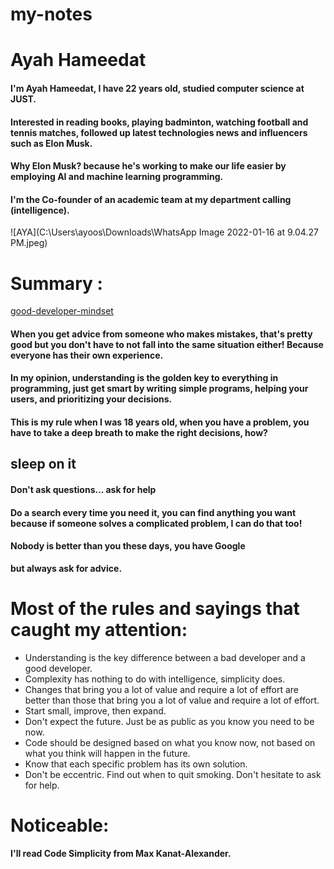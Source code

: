 # my-notes


# **Ayah Hameedat**  


#### I'm Ayah Hameedat, I have 22 years old,  studied computer science at JUST.
#### Interested in reading books, playing badminton, watching football and tennis matches, followed up latest technologies news and influencers such as **Elon Musk**.
#### Why **Elon Musk**? because he's working to make our life easier by employing AI and machine learning programming.

#### I'm the **Co-founder** of an academic team at my department calling (intelligence).  


![AYA](C:\Users\ayoos\Downloads\WhatsApp Image 2022-01-16 at 9.04.27 PM.jpeg)


# **Summary :**  
[good-developer-mindset](https://www.freecodecamp.org/news/learn-the-fundamentals-of-a-good-developer-mindset-in-15-minutes-81321ab8a682/)

####  When you get advice from someone who makes mistakes, that's pretty good but you don't have to not fall into the same situation either! Because everyone has their own experience.

####  In my opinion, understanding is the golden key to everything in programming, just get smart by writing simple programs, helping your users, and prioritizing your decisions.

#### This is my rule when I was 18 years old, when you have a problem, you have to take a deep breath to make the right decisions, how?
## **sleep on it**

#### Don't ask questions... ask for help
#### Do a search every time you need it, you can find anything you want because if someone solves a complicated problem, I can do that too!
#### **Nobody is better than you these days, you have Google**
**but always ask for advice.**

# Most of the rules and sayings that caught my attention:

+ Understanding is the key difference between a bad developer and a good developer.
+ Complexity has nothing to do with intelligence, simplicity does.
+ Changes that bring you a lot of value and require a lot of effort are better than those that bring you a lot of value and require a lot of effort.
+ Start small, improve, then expand.
+ Don't expect the future. Just be as public as you know you need to be now.
+ Code should be designed based on what you know now, not based on what you think will happen in the future.  
+ Know that each specific problem has its own solution.
+ Don't be eccentric. Find out when to quit smoking. Don't hesitate to ask for help.

# **Noticeable:**
**I'll read Code Simplicity from Max Kanat-Alexander.**






